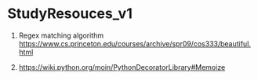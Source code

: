# StudyResouces_v1

1. Regex matching algorithm   
https://www.cs.princeton.edu/courses/archive/spr09/cos333/beautiful.html    

2. https://wiki.python.org/moin/PythonDecoratorLibrary#Memoize



